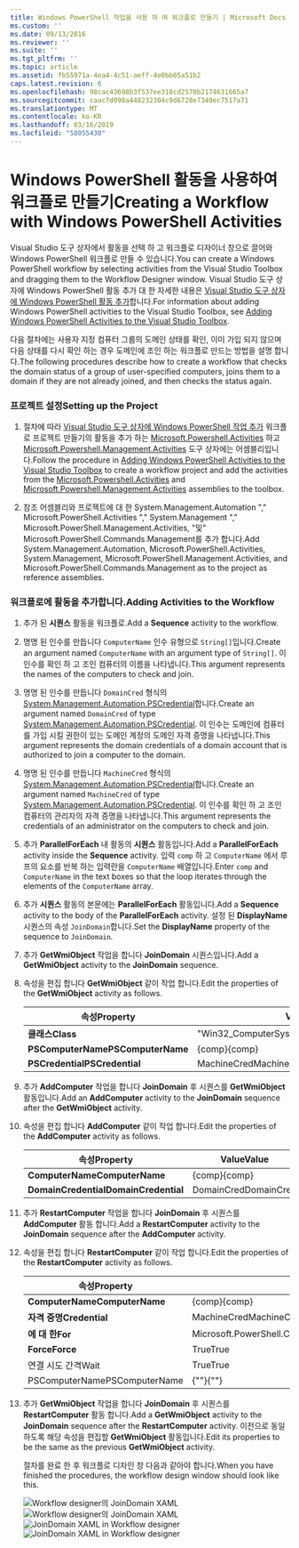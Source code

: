 ```yaml
---
title: Windows PowerShell 작업을 사용 하 여 워크플로 만들기 | Microsoft Docs
ms.custom: ''
ms.date: 09/13/2016
ms.reviewer: ''
ms.suite: ''
ms.tgt_pltfrm: ''
ms.topic: article
ms.assetid: fb55971a-4ea4-4c51-aeff-4e0bb05a51b2
caps.latest.revision: 6
ms.openlocfilehash: 98cac43698b3f537ee318cd2570b2174631665a7
ms.sourcegitcommit: caac7d098a448232304c9d6728e7340ec7517a71
ms.translationtype: MT
ms.contentlocale: ko-KR
ms.lasthandoff: 03/16/2019
ms.locfileid: "58055430"
---
```

# <a name="creating-a-workflow-with-windows-powershell-activities"></a><span data-ttu-id="ca579-102">Windows PowerShell 활동을 사용하여 워크플로 만들기</span><span class="sxs-lookup"><span data-stu-id="ca579-102">Creating a Workflow with Windows PowerShell Activities</span></span>

<span data-ttu-id="ca579-103">Visual Studio 도구 상자에서 활동을 선택 하 고 워크플로 디자이너 창으로 끌어와 Windows PowerShell 워크플로 만들 수 있습니다.</span><span class="sxs-lookup"><span data-stu-id="ca579-103">You can create a Windows PowerShell workflow by selecting activities from the Visual Studio Toolbox and dragging them to the Workflow Designer window.</span></span> <span data-ttu-id="ca579-104">Visual Studio 도구 상자에 Windows PowerShell 활동 추가 대 한 자세한 내용은 [Visual Studio 도구 상자에 Windows PowerShell 활동 추가](./adding-windows-powershell-activities-to-the-visual-studio-toolbox.md)합니다.</span><span class="sxs-lookup"><span data-stu-id="ca579-104">For information about adding Windows PowerShell activities to the Visual Studio Toolbox, see [Adding Windows PowerShell Activities to the Visual Studio Toolbox](./adding-windows-powershell-activities-to-the-visual-studio-toolbox.md).</span></span>

<span data-ttu-id="ca579-105">다음 절차에는 사용자 지정 컴퓨터 그룹의 도메인 상태를 확인, 이미 가입 되지 않으며 다음 상태를 다시 확인 하는 경우 도메인에 조인 하는 워크플로 만드는 방법을 설명 합니다.</span><span class="sxs-lookup"><span data-stu-id="ca579-105">The following procedures describe how to create a workflow that checks the domain status of a group of user-specified computers, joins them to a domain if they are not already joined, and then checks the status again.</span></span>

### <a name="setting-up-the-project"></a><span data-ttu-id="ca579-106">프로젝트 설정</span><span class="sxs-lookup"><span data-stu-id="ca579-106">Setting up the Project</span></span>

1. <span data-ttu-id="ca579-107">절차에 따라 [Visual Studio 도구 상자에 Windows PowerShell 작업 추가](./adding-windows-powershell-activities-to-the-visual-studio-toolbox.md) 워크플로 프로젝트 만들기의 활동을 추가 하는 [Microsoft.Powershell.Activities](/dotnet/api/Microsoft.PowerShell.Activities) 하고[ Microsoft.Powershell.Management.Activities](/dotnet/api/Microsoft.PowerShell.Management.Activities) 도구 상자에는 어셈블리입니다.</span><span class="sxs-lookup"><span data-stu-id="ca579-107">Follow the procedure in [Adding Windows PowerShell Activities to the Visual Studio Toolbox](./adding-windows-powershell-activities-to-the-visual-studio-toolbox.md) to create a workflow project and add the activities from the [Microsoft.Powershell.Activities](/dotnet/api/Microsoft.PowerShell.Activities) and [Microsoft.Powershell.Management.Activities](/dotnet/api/Microsoft.PowerShell.Management.Activities) assemblies to the toolbox.</span></span>

2. <span data-ttu-id="ca579-108">참조 어셈블리와 프로젝트에 대 한 System.Management.Automation "," Microsoft.PowerShell.Activities "," System.Management "," Microsoft.PowerShell.Management.Activities, "및" Microsoft.PowerShell.Commands.Management를 추가 합니다.</span><span class="sxs-lookup"><span data-stu-id="ca579-108">Add System.Management.Automation, Microsoft.PowerShell.Activities, System.Management, Microsoft.PowerShell.Management.Activities, and Microsoft.PowerShell.Commands.Management as to the project as reference assemblies.</span></span>

### <a name="adding-activities-to-the-workflow"></a><span data-ttu-id="ca579-109">워크플로에 활동을 추가합니다.</span><span class="sxs-lookup"><span data-stu-id="ca579-109">Adding Activities to the Workflow</span></span>

1. <span data-ttu-id="ca579-110">추가 된 **시퀀스** 활동을 워크플로.</span><span class="sxs-lookup"><span data-stu-id="ca579-110">Add a **Sequence** activity to the workflow.</span></span>

2. <span data-ttu-id="ca579-111">명명 된 인수를 만듭니다 `ComputerName` 인수 유형으로 `String[]`입니다.</span><span class="sxs-lookup"><span data-stu-id="ca579-111">Create an argument named `ComputerName` with an argument type of `String[]`.</span></span> <span data-ttu-id="ca579-112">이 인수를 확인 하 고 조인 컴퓨터의 이름을 나타냅니다.</span><span class="sxs-lookup"><span data-stu-id="ca579-112">This argument represents the names of the computers to check and join.</span></span>

3. <span data-ttu-id="ca579-113">명명 된 인수를 만듭니다 `DomainCred` 형식의 [System.Management.Automation.PSCredential](/dotnet/api/System.Management.Automation.PSCredential)합니다.</span><span class="sxs-lookup"><span data-stu-id="ca579-113">Create an argument named `DomainCred` of type [System.Management.Automation.PSCredential](/dotnet/api/System.Management.Automation.PSCredential).</span></span> <span data-ttu-id="ca579-114">이 인수는 도메인에 컴퓨터를 가입 시킬 권한이 있는 도메인 계정의 도메인 자격 증명을 나타냅니다.</span><span class="sxs-lookup"><span data-stu-id="ca579-114">This argument represents the domain credentials of a domain account that is authorized to join a computer to the domain.</span></span>

4. <span data-ttu-id="ca579-115">명명 된 인수를 만듭니다 `MachineCred` 형식의 [System.Management.Automation.PSCredential](/dotnet/api/System.Management.Automation.PSCredential)합니다.</span><span class="sxs-lookup"><span data-stu-id="ca579-115">Create an argument named `MachineCred` of type [System.Management.Automation.PSCredential](/dotnet/api/System.Management.Automation.PSCredential).</span></span> <span data-ttu-id="ca579-116">이 인수를 확인 하 고 조인 컴퓨터의 관리자의 자격 증명을 나타냅니다.</span><span class="sxs-lookup"><span data-stu-id="ca579-116">This argument represents the credentials of an administrator on the computers to check and join.</span></span>

5. <span data-ttu-id="ca579-117">추가 **ParallelForEach** 내 활동의 **시퀀스** 활동입니다.</span><span class="sxs-lookup"><span data-stu-id="ca579-117">Add a **ParallelForEach** activity inside the **Sequence** activity.</span></span> <span data-ttu-id="ca579-118">입력 `comp` 하 고 `ComputerName` 에서 루프의 요소를 반복 하는 입력란을 `ComputerName` 배열입니다.</span><span class="sxs-lookup"><span data-stu-id="ca579-118">Enter `comp` and `ComputerName` in the text boxes so that the loop iterates through the elements of the `ComputerName` array.</span></span>

6. <span data-ttu-id="ca579-119">추가 **시퀀스** 활동의 본문에는 **ParallelForEach** 활동입니다.</span><span class="sxs-lookup"><span data-stu-id="ca579-119">Add a **Sequence** activity to the body of the **ParallelForEach** activity.</span></span> <span data-ttu-id="ca579-120">설정 된 **DisplayName** 시퀀스의 속성 `JoinDomain`합니다.</span><span class="sxs-lookup"><span data-stu-id="ca579-120">Set the **DisplayName** property of the sequence to `JoinDomain`.</span></span>

7. <span data-ttu-id="ca579-121">추가 **GetWmiObject** 작업을 합니다 **JoinDomain** 시퀀스입니다.</span><span class="sxs-lookup"><span data-stu-id="ca579-121">Add a **GetWmiObject** activity to the **JoinDomain** sequence.</span></span>

8. <span data-ttu-id="ca579-122">속성을 편집 합니다 **GetWmiObject** 같이 작업 합니다.</span><span class="sxs-lookup"><span data-stu-id="ca579-122">Edit the properties of the **GetWmiObject** activity as follows.</span></span>

   |<span data-ttu-id="ca579-123">속성</span><span class="sxs-lookup"><span data-stu-id="ca579-123">Property</span></span>|<span data-ttu-id="ca579-124">Value</span><span class="sxs-lookup"><span data-stu-id="ca579-124">Value</span></span>|
   |--------------|-----------|
   |<span data-ttu-id="ca579-125">**클래스**</span><span class="sxs-lookup"><span data-stu-id="ca579-125">**Class**</span></span>|<span data-ttu-id="ca579-126">"Win32_ComputerSystem"</span><span class="sxs-lookup"><span data-stu-id="ca579-126">"Win32_ComputerSystem"</span></span>|
   |<span data-ttu-id="ca579-127">**PSComputerName**</span><span class="sxs-lookup"><span data-stu-id="ca579-127">**PSComputerName**</span></span>|<span data-ttu-id="ca579-128">{comp}</span><span class="sxs-lookup"><span data-stu-id="ca579-128">{comp}</span></span>|
   |<span data-ttu-id="ca579-129">**PSCredential**</span><span class="sxs-lookup"><span data-stu-id="ca579-129">**PSCredential**</span></span>|<span data-ttu-id="ca579-130">MachineCred</span><span class="sxs-lookup"><span data-stu-id="ca579-130">MachineCred</span></span>|

9. <span data-ttu-id="ca579-131">추가 **AddComputer** 작업을 합니다 **JoinDomain** 후 시퀀스를 **GetWmiObject** 활동입니다.</span><span class="sxs-lookup"><span data-stu-id="ca579-131">Add an **AddComputer** activity to the **JoinDomain** sequence after the **GetWmiObject** activity.</span></span>

10. <span data-ttu-id="ca579-132">속성을 편집 합니다 **AddComputer** 같이 작업 합니다.</span><span class="sxs-lookup"><span data-stu-id="ca579-132">Edit the properties of the **AddComputer** activity as follows.</span></span>

    |<span data-ttu-id="ca579-133">속성</span><span class="sxs-lookup"><span data-stu-id="ca579-133">Property</span></span>|<span data-ttu-id="ca579-134">Value</span><span class="sxs-lookup"><span data-stu-id="ca579-134">Value</span></span>|
    |--------------|-----------|
    |<span data-ttu-id="ca579-135">**ComputerName**</span><span class="sxs-lookup"><span data-stu-id="ca579-135">**ComputerName**</span></span>|<span data-ttu-id="ca579-136">{comp}</span><span class="sxs-lookup"><span data-stu-id="ca579-136">{comp}</span></span>|
    |<span data-ttu-id="ca579-137">**DomainCredential**</span><span class="sxs-lookup"><span data-stu-id="ca579-137">**DomainCredential**</span></span>|<span data-ttu-id="ca579-138">DomainCred</span><span class="sxs-lookup"><span data-stu-id="ca579-138">DomainCred</span></span>|

11. <span data-ttu-id="ca579-139">추가 **RestartComputer** 작업을 합니다 **JoinDomain** 후 시퀀스를 **AddComputer** 활동 합니다.</span><span class="sxs-lookup"><span data-stu-id="ca579-139">Add a **RestartComputer** activity to the **JoinDomain** sequence after the **AddComputer** activity.</span></span>

12. <span data-ttu-id="ca579-140">속성을 편집 합니다 **RestartComputer** 같이 작업 합니다.</span><span class="sxs-lookup"><span data-stu-id="ca579-140">Edit the properties of the **RestartComputer** activity as follows.</span></span>

    |<span data-ttu-id="ca579-141">속성</span><span class="sxs-lookup"><span data-stu-id="ca579-141">Property</span></span>|<span data-ttu-id="ca579-142">Value</span><span class="sxs-lookup"><span data-stu-id="ca579-142">Value</span></span>|
    |--------------|-----------|
    |<span data-ttu-id="ca579-143">**ComputerName**</span><span class="sxs-lookup"><span data-stu-id="ca579-143">**ComputerName**</span></span>|<span data-ttu-id="ca579-144">{comp}</span><span class="sxs-lookup"><span data-stu-id="ca579-144">{comp}</span></span>|
    |<span data-ttu-id="ca579-145">**자격 증명**</span><span class="sxs-lookup"><span data-stu-id="ca579-145">**Credential**</span></span>|<span data-ttu-id="ca579-146">MachineCred</span><span class="sxs-lookup"><span data-stu-id="ca579-146">MachineCred</span></span>|
    |<span data-ttu-id="ca579-147">**에 대 한**</span><span class="sxs-lookup"><span data-stu-id="ca579-147">**For**</span></span>|<span data-ttu-id="ca579-148">Microsoft.PowerShell.Commands.WaitForServiceTypes.PowerShell</span><span class="sxs-lookup"><span data-stu-id="ca579-148">Microsoft.PowerShell.Commands.WaitForServiceTypes.PowerShell</span></span>|
    |<span data-ttu-id="ca579-149">**Force**</span><span class="sxs-lookup"><span data-stu-id="ca579-149">**Force**</span></span>|<span data-ttu-id="ca579-150">True</span><span class="sxs-lookup"><span data-stu-id="ca579-150">True</span></span>|
    |<span data-ttu-id="ca579-151">연결 시도 간격</span><span class="sxs-lookup"><span data-stu-id="ca579-151">Wait</span></span>|<span data-ttu-id="ca579-152">True</span><span class="sxs-lookup"><span data-stu-id="ca579-152">True</span></span>|
    |<span data-ttu-id="ca579-153">PSComputerName</span><span class="sxs-lookup"><span data-stu-id="ca579-153">PSComputerName</span></span>|<span data-ttu-id="ca579-154">{""}</span><span class="sxs-lookup"><span data-stu-id="ca579-154">{""}</span></span>|

13. <span data-ttu-id="ca579-155">추가 **GetWmiObject** 작업을 합니다 **JoinDomain** 후 시퀀스를 **RestartComputer** 활동 합니다.</span><span class="sxs-lookup"><span data-stu-id="ca579-155">Add a **GetWmiObject** activity to the **JoinDomain** sequence after the **RestartComputer** activity.</span></span> <span data-ttu-id="ca579-156">이전으로 동일 하도록 해당 속성을 편집할 **GetWmiObject** 활동입니다.</span><span class="sxs-lookup"><span data-stu-id="ca579-156">Edit its properties to be the same as the previous **GetWmiObject** activity.</span></span>

    <span data-ttu-id="ca579-157">절차를 완료 한 후 워크플로 디자인 창 다음과 같아야 합니다.</span><span class="sxs-lookup"><span data-stu-id="ca579-157">When you have finished the procedures, the workflow design window should look like this.</span></span>

    <span data-ttu-id="ca579-158">![Workflow designer의 JoinDomain XAML](../media/joindomainworkflow.png)
    ![Workflow designer의 JoinDomain XAML](../media/joindomainworkflow.png "JoinDomainWorkflow")</span><span class="sxs-lookup"><span data-stu-id="ca579-158">![JoinDomain XAML in Workflow designer](../media/joindomainworkflow.png)
![JoinDomain XAML in Workflow designer](../media/joindomainworkflow.png "JoinDomainWorkflow")</span></span>
